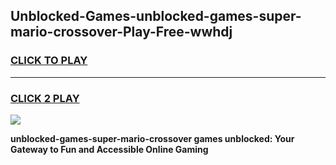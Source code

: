 
## Unblocked-Games-unblocked-games-super-mario-crossover-Play-Free-wwhdj
<h3>
<a href="https://premium76.site?title=unblocked-games-super-mario-crossover&ref=21A">CLICK TO PLAY</a></h3>
<hr>

<h3>
<a href="https://premium76.site?title=unblocked-games-super-mario-crossover&ref=21A">CLICK 2 PLAY</a>
  
</h3>

<a href="https://premium76.site?title=unblocked-games-super-mario-crossover&ref=21A"><img src="https://clearcache.store/games.png"></a>


**unblocked-games-super-mario-crossover games unblocked: Your Gateway to Fun and Accessible Online Gaming**
